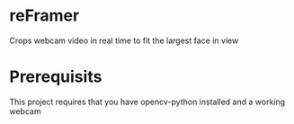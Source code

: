 # reFramer
Crops webcam video in real time to fit the largest face in view

# Prerequisits
This project requires that you have opencv-python installed and a working webcam
